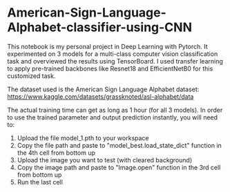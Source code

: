 # American-Sign-Language-Alphabet-classifier-using-CNN
This notebook is my personal project in Deep Learning with Pytorch. It experimented on 3 models for a multi-class computer vision classification task and overviewed the results using TensorBoard. I used transfer learning to apply pre-trained backbones like Resnet18 and EfficientNetB0 for this customized task.

The dataset used is the American Sign Language Alphabet dataset: https://www.kaggle.com/datasets/grassknoted/asl-alphabet/data

The actual training time can get as long as 1 hour (for all 3 models). In order to use the trained parameter and output prediction instantly, you will need to:

1. Upload the file model_1.pth to your workspace
2. Copy the file path and paste to "model_best.load_state_dict" function in the 4th cell from bottom up
3. Upload the image you want to test (with cleared background)
4. Copy the image path and paste to "Image.open" function in the 3rd cell from bottom up
5. Run the last cell

